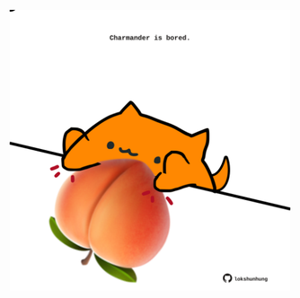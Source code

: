 <!-- built at 08/10/2021, 04:02:39 UTC -->
<p align="center">
  <img width="500" height="500" src="./ReadmeImage.svg">
</p>
